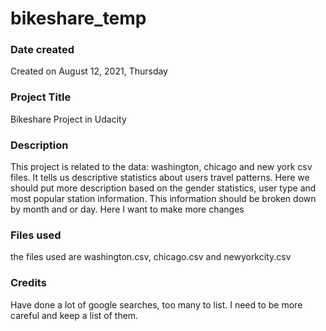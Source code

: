 # bikeshare_temp


### Date created
Created on August 12, 2021, Thursday

### Project Title
Bikeshare Project in Udacity

### Description
This project is related to the data: washington, chicago and new york csv files. It tells us descriptive statistics about users travel patterns.  Here we should put more description based on the gender statistics, user type and most popular station information.  This information should be broken down by month and or day.  Here I want to make more changes

### Files used
the files used are washington.csv, chicago.csv and newyorkcity.csv

### Credits
Have done a lot of google searches, too many to list. I need to be more careful and keep a list of them.  
